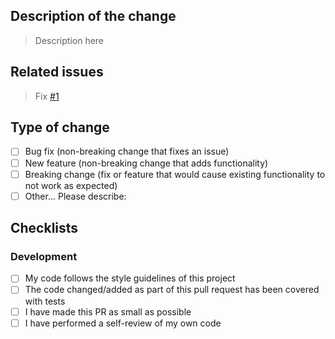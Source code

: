 ## Description of the change
> Description here
## Related issues
> Fix [#1]() 
## Type of change
- [ ] Bug fix (non-breaking change that fixes an issue)
- [ ] New feature (non-breaking change that adds functionality)
- [ ] Breaking change (fix or feature that would cause existing functionality to not work as expected)
- [ ] Other... Please describe:
## Checklists
### Development
- [ ] My code follows the style guidelines of this project
- [ ] The code changed/added as part of this pull request has been covered with tests
- [ ] I have made this PR as small as possible
- [ ] I have performed a self-review of my own code
